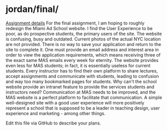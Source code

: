 # jordan/final/

[Assignment details](/homework/final)
For the final assignment, I am hoping to roughly redesign the Miami Ad School website. I find the User Experience to be poor, as do prospective students, the primary users of the site. The website is confusing, busy and outdated. Current photos of the actual NYC location are not provided. There is no way to save your application and return to the site to complete it. One must provide an email address and interest area in order to view the application requirements, which means receiving three of the exact same MAS emails every week for eternity. The website provides even less for MAS students; in fact, it is essentially useless for current students. Every instructor has to find their own platform to share lectures, accept assignments and communicate with students, leading to confusion and way too many bookmarked pages for students. Why can't the school website provide an intranet feature to provide the services students and instructors need? Communication at MAS needs to be improved, and the MAS website is a perfect platform to facilitate that communication. A simple well-designed site with a good user experience will more positively represent a school that is supposed to be a leader in teaching design, user experience and marketing - among other things.  

Edit this file via GitHub to describe your plans.
